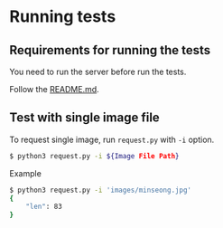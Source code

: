 # Running tests

## Requirements for running the tests

You need to run the server before run the tests.

Follow the [README.md](https://github.com/SeongwoongJo/fakebook-generator#usage).

## Test with single image file

To request single image, run ```request.py``` with ```-i``` option.

```bash
$ python3 request.py -i ${Image File Path}
```

Example

```bash
$ python3 request.py -i 'images/minseong.jpg'
{
    "len": 83
}
```
